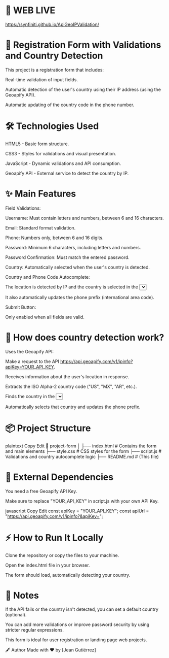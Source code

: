 # 🚨 WEB LIVE 

https://synfiniti.github.io/ApiGeoIPValidation/

# 📄 Registration Form with Validations and Country Detection
This project is a registration form that includes:

Real-time validation of input fields.

Automatic detection of the user's country using their IP address (using the Geoapify API).

Automatic updating of the country code in the phone number.

# 🛠️ Technologies Used
HTML5 - Basic form structure.

CSS3 - Styles for validations and visual presentation.

JavaScript - Dynamic validations and API consumption.

Geoapify API - External service to detect the country by IP.

# ✨ Main Features
Field Validations:

Username: Must contain letters and numbers, between 6 and 16 characters.

Email: Standard format validation.

Phone: Numbers only, between 6 and 16 digits.

Password: Minimum 6 characters, including letters and numbers.

Password Confirmation: Must match the entered password.

Country: Automatically selected when the user's country is detected.

Country and Phone Code Autocomplete:

The location is detected by IP and the country is selected in the <select> field.

It also automatically updates the phone prefix (international area code).

Submit Button:

Only enabled when all fields are valid.

# 🚀 How does country detection work?
Uses the Geoapify API:

Make a request to the API https://api.geoapify.com/v1/ipinfo?apiKey=YOUR_API_KEY.

Receives information about the user's location in response.

Extracts the ISO Alpha-2 country code ("US", "MX", "AR", etc.).

Finds the country in the <select> field using the data-countryCode attribute.

Automatically selects that country and updates the phone prefix.

# 📦 Project Structure
plaintext
Copy
Edit
📁 project-form
│
├── index.html # Contains the form and main elements
├── style.css # CSS styles for the form
├── script.js # Validations and country autocomplete logic
├── README.md # (This file)

# 🧩 External Dependencies
You need a free Geoapify API Key.

Make sure to replace "YOUR_API_KEY" in script.js with your own API Key.

javascript
Copy
Edit
const apiKey = "YOUR_API_KEY";
const apiUrl = "https://api.geoapify.com/v1/ipinfo?&apiKey=";

# ⚡ How to Run It Locally
Clone the repository or copy the files to your machine.

Open the index.html file in your browser.

The form should load, automatically detecting your country.

# 📢 Notes
If the API fails or the country isn't detected, you can set a default country (optional).

You can add more validations or improve password security by using stricter regular expressions.

This form is ideal for user registration or landing page web projects.

🖋️ Author
Made with ❤️ by [Jean Gutiérrez]

